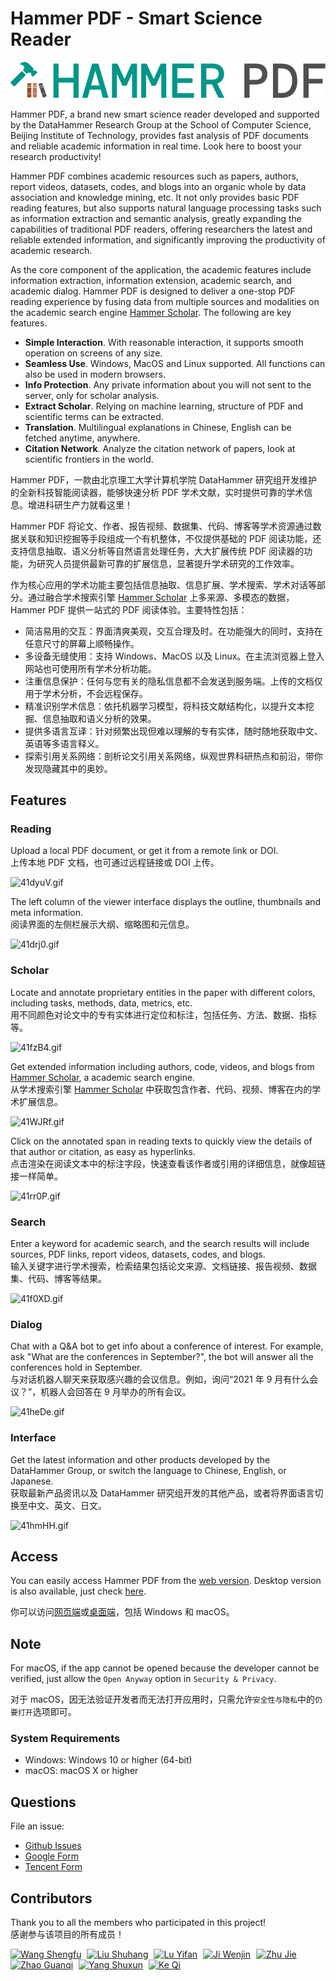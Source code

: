# Hammer PDF - Smart Science Reader

![Logo](./images/logo.svg)

Hammer PDF, a brand new smart science reader developed and supported by the DataHammer Research Group at the School of Computer Science, Beijing Institute of Technology, provides fast analysis of PDF documents and reliable academic information in real time. Look here to boost your research productivity!

Hammer PDF combines academic resources such as papers, authors, report videos, datasets, codes, and blogs into an organic whole by data association and knowledge mining, etc. It not only provides basic PDF reading features, but also supports natural language processing tasks such as information extraction and semantic analysis, greatly expanding the capabilities of traditional PDF readers, offering researchers the latest and reliable extended information, and significantly improving the productivity of academic research.

As the core component of the application, the academic features include information extraction, information extension, academic search, and academic dialog. Hammer PDF is designed to deliver a one-stop PDF reading experience by fusing data from multiple sources and modalities on the academic search engine [Hammer Scholar](http://hammerscholar.net/). The following are key features.

- **Simple Interaction**. With reasonable interaction, it supports smooth operation on screens of any size.
- **Seamless Use**. Windows, MacOS and Linux supported. All functions can also be used in modern browsers.
- **Info Protection**. Any private information about you will not sent to the server, only for scholar analysis.
- **Extract Scholar**. Relying on machine learning, structure of PDF and scientific terms can be extracted.
- **Translation**. Multilingual explanations in Chinese, English can be fetched anytime, anywhere.
- **Citation Network**. Analyze the citation network of papers, look at scientific frontiers in the world.

Hammer PDF，一款由北京理工大学计算机学院 DataHammer 研究组开发维护的全新科技智能阅读器，能够快速分析 PDF 学术文献，实时提供可靠的学术信息。增进科研生产力就看这里！

Hammer PDF 将论文、作者、报告视频、数据集、代码、博客等学术资源通过数据关联和知识挖掘等手段组成一个有机整体，不仅提供基础的 PDF 阅读功能，还支持信息抽取、语义分析等自然语言处理任务，大大扩展传统 PDF 阅读器的功能，为研究人员提供最新可靠的扩展信息，显著提升学术研究的工作效率。

作为核心应用的学术功能主要包括信息抽取、信息扩展、学术搜索、学术对话等部分。通过融合学术搜索引擎 [Hammer Scholar](http://hammerscholar.net/) 上多来源、多模态的数据，Hammer PDF 提供一站式的 PDF 阅读体验。主要特性包括：

- 简洁易用的交互：界面清爽美观，交互合理及时。在功能强大的同时，支持在任意尺寸的屏幕上顺畅操作。
- 多设备无缝使用：支持 Windows、MacOS 以及 Linux。在主流浏览器上登入网站也可使用所有学术分析功能。
- 注重信息保护：任何与您有关的隐私信息都不会发送到服务端。上传的文档仅用于学术分析，不会远程保存。
- 精准识别学术信息：依托机器学习模型，将科技文献结构化，以提升文本挖掘、信息抽取和语义分析的效果。
- 提供多语言互译：针对频繁出现但难以理解的专有实体，随时随地获取中文、英语等多语言释义。
- 探索引用关系网络：剖析论文引用关系网络，纵观世界科研热点和前沿，带你发现隐藏其中的奥妙。

## Features

### Reading

Upload a local PDF document, or get it from a remote link or DOI.<br>
上传本地 PDF 文档，也可通过远程链接或 DOI 上传。

![41dyuV.gif](https://z3.ax1x.com/2021/09/18/41dyuV.gif)

The left column of the viewer interface displays the outline, thumbnails and meta information.<br>
阅读界面的左侧栏展示大纲、缩略图和元信息。

![41drj0.gif](https://z3.ax1x.com/2021/09/18/41drj0.gif)

### Scholar

Locate and annotate proprietary entities in the paper with different colors, including tasks, methods, data, metrics, etc.<br>
用不同颜色对论文中的专有实体进行定位和标注，包括任务、方法、数据、指标等。

![41fzB4.gif](https://z3.ax1x.com/2021/09/19/41fzB4.gif)

Get extended information including authors, code, videos, and blogs from [Hammer Scholar](http://hammerscholar.net/), a academic search engine.<br>
从学术搜索引擎 [Hammer Scholar](http://hammerscholar.net/) 中获取包含作者、代码、视频、博客在内的学术扩展信息。

![41WJRf.gif](https://z3.ax1x.com/2021/09/19/41WJRf.gif)

Click on the annotated span in reading texts to quickly view the details of that author or citation, as easy as hyperlinks.<br>
点击渲染在阅读文本中的标注字段，快速查看该作者或引用的详细信息，就像超链接一样简单。

![41rr0P.gif](https://z3.ax1x.com/2021/09/18/41rr0P.gif)

### Search

Enter a keyword for academic search, and the search results will include sources, PDF links, report videos, datasets, codes, and blogs.<br>
输入关键字进行学术搜索，检索结果包括论文来源、文档链接、报告视频、数据集、代码、博客等结果。

![41f0XD.gif](https://z3.ax1x.com/2021/09/19/41f0XD.gif)

### Dialog

Chat with a Q&A bot to get info about a conference of interest. For example, ask "What are the conferences in September?", the bot will answer all the conferences hold in September.<br>
与对话机器人聊天来获取感兴趣的会议信息。例如，询问“2021 年 9 月有什么会议？”，机器人会回答在 9 月举办的所有会议。

![41heDe.gif](https://z3.ax1x.com/2021/09/19/41heDe.gif)

### Interface

Get the latest information and other products developed by the DataHammer Group, or switch the language to Chinese, English, or Japanese.<br>
获取最新产品资讯以及 DataHammer 研究组开发的其他产品，或者将界面语言切换至中文、英文、日文。

![41hmHH.gif](https://z3.ax1x.com/2021/09/19/41hmHH.gif)

## Access

You can easily access Hammer PDF from the [web version](http://pdf.hammerscholar.net/).
Desktop version is also available, just check [here](https://github.com/HammerPDF/Scholar-PDF-Reader/releases).

你可以访问[网页端](http://pdf.hammerscholar.net/)或[桌面端](https://github.com/HammerPDF/Scholar-PDF-Reader/releases)，包括 Windows 和 macOS。

## Note

For macOS, if the app cannot be opened because the developer cannot be verified, just allow the `Open Anyway` option in `Security & Privacy`.

对于 macOS，因无法验证开发者而无法打开应用时，只需允许`安全性与隐私`中的`仍要打开`选项即可。

### System Requirements

- Windows: Windows 10 or higher (64-bit)
- macOS: macOS X or higher

## Questions

File an issue:

- [Github Issues](https://github.com/HammerPDF/Scholar-PDF-Reader/issues/new)
- [Google Form](https://forms.gle/QzZXm1nUAdeWLrwC7)
- [Tencent Form](https://wj.qq.com/s2/8973789/a3d8/)

## Contributors

Thank you to all the members who participated in this project!<br>
感谢参与该项目的所有成员！

<a href="https://github.com/wongself" style="padding-right: 5px;"><img width="60" height="60" src="https://avatars.githubusercontent.com/u/32129269?v=4" alt="Wang Shengfu" title="Wang Shengfu"/></a>
<a href="https://github.com/BITLiuSH" style="padding-right: 5px;"><img width="60" height="60" src="https://avatars.githubusercontent.com/u/25365134?v=4" alt="Liu Shuhang" title="Liu Shuhang"/></a>
<a href="https://github.com/Lyfralston" style="padding-right: 5px;"><img width="60" height="60" src="https://avatars.githubusercontent.com/u/53141839?v=4" alt="Lu Yifan" title="Lu Yifan"/></a>
<a href="https://github.com/JWJ990626" style="padding-right: 5px;"><img width="60" height="60" src="https://avatars.githubusercontent.com/u/37203921?v=4" alt="Ji Wenjin" title="Ji Wenjin"/></a>
<a href="https://github.com/MyPoet" style="padding-right: 5px;"><img width="60" height="60" src="https://avatars.githubusercontent.com/u/30171642?v=4" alt="Zhu Jie" title="Zhu Jie"/></a>
<a href="https://github.com/1034829217" style="padding-right: 5px;"><img width="60" height="60" src="https://avatars.githubusercontent.com/u/64821930?v=4" alt="Zhao Guanqi" title="Zhao Guanqi"/></a>
<a href="https://github.com/sherylxun" style="padding-right: 5px;"><img width="60" height="60" src="https://avatars.githubusercontent.com/u/87694221?v=4" alt="Yang Shuxun" title="Yang Shuxun"/></a>
<a href="https://github.com/Accepted-Coder" style="padding-right: 0;"><img width="60" height="60" src="https://avatars.githubusercontent.com/u/65277840?v=4" alt="Ke Qi" title="Ke Qi"/></a>

